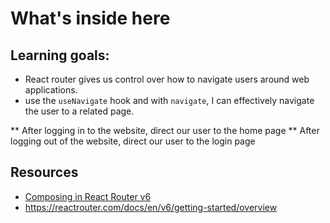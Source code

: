 # What's inside here

## Learning goals:

- React router gives us control over how to navigate users around web applications.
- use the `useNavigate` hook and with `navigate`, I can effectively navigate the user to a related page.

** After logging in to the website, direct our user to the home page
** After logging out of the website, direct our user to the login page

## Resources

- [Composing <Route> in React Router v6](https://gist.github.com/mjackson/d54b40a094277b7afdd6b81f51a0393f)
- https://reactrouter.com/docs/en/v6/getting-started/overview